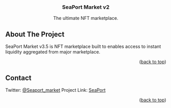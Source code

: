 <h3 align="center">SeaPort Market v2</h3>
  <p align="center">
The ultimate NFT marketplace.

<!-- ABOUT THE PROJECT -->

## About The Project

SeaPort Market v3.5 is NFT marketplace built to enables access to instant liquidity aggregated from major marketplace.

<p align="right">(<a href="#top">back to top</a>)</p>

<!-- CONTACT -->

## Contact

Twitter: [@Seaport_market](https://twitter.com/Seaport_market)
Project Link: [SeaPort](https://www.seaport.market/)

<p align="right">(<a href="#top">back to top</a>)</p>
